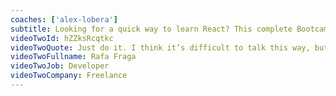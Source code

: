 ```yaml
---
coaches: ['alex-lobera']
subtitle: Looking for a quick way to learn React? This complete Bootcamp is remote, so you won't need travel or commute to attend
videoTwoId: hZZksRcqtkc
videoTwoQuote: Just do it. I think it’s difficult to talk this way, but if I do it’s because I thought this React Bootcamp was the best course on the planet
videoTwoFullname: Rafa Fraga
videoTwoJob: Developer
videoTwoCompany: Freelance
---
```

